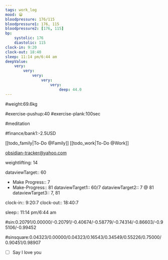 ```yaml
---
tags: work_log
mood: 😀
bloodpressure: 176/115
bloodpressure1: 176, 115
bloodpressure2: [176, 115]
bp:
    systolic: 176
    diastolic: 115
clock-in: 9:20
clock-out: 18:40
sleep: 11:14 pm/6:44 am
deepValue: 
    very: 
        very: 
            very: 
                very: 
                    very: 
                        deep: 44.0
---
```


#weight:69.6kg

#exercise-pushup:40
#exercise-plank:100sec

#meditation




#finance/bank1:-2.5USD

[[todo_family|To-Do @Family]]
[[todo_work|To-Do @Work]]

obsidian-tracker@yahoo.com

weightlifting: 14

dataviewTarget:: 60
- Make Progress:: 7
- Make-Progress:: 81
dataviewTarget1:: 60/7
dataviewTarget2:: 7 @ 81
dataviewTarget3:: 7, 81

clock-in:: 9:20:7
clock-out:: 18:40:7

sleep:: 11:14 pm/6:44 am

#sin:0.20791/0.00000/-0.20791/-0.40674/-0.58779/-0.74314/-0.86603/-0.95106/-0.99452

#sinsquare:0.04323/0.00000/0.04323/0.16543/0.34549/0.55226/0.75000/0.90451/0.98907

- [ ] Say I love you


